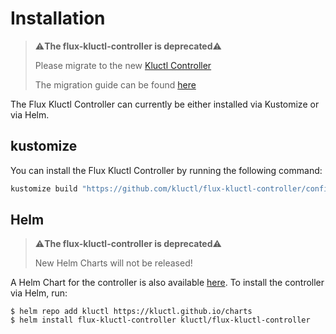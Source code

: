 <!-- This comment is uncommented when auto-synced to www-kluctl.io

---
title: Installation
description: Installation documentation
weight: 10
---
-->

# Installation

> ⚠️**The flux-kluctl-controller is deprecated**⚠️
>
> Please migrate to the new [Kluctl Controller](https://kluctl.io/docs/kluctl/reference/gitops/)
>
> The migration guide can be found [here](https://kluctl.io/docs/kluctl/reference/gitops/migration/)


The Flux Kluctl Controller can currently be either installed via Kustomize or via Helm.

## kustomize
You can install the Flux Kluctl Controller by running the following command:

```sh
kustomize build "https://github.com/kluctl/flux-kluctl-controller/config/install?ref=v0.16.4" | kubectl apply -f-
```

## Helm

> ⚠️**The flux-kluctl-controller is deprecated**⚠️
>
> New Helm Charts will not be released!


A Helm Chart for the controller is also available [here](https://github.com/kluctl/charts/tree/main/charts/flux-kluctl-controller).
To install the controller via Helm, run:
```shell
$ helm repo add kluctl https://kluctl.github.io/charts
$ helm install flux-kluctl-controller kluctl/flux-kluctl-controller
```
